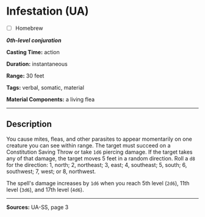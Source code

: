 # Infestation (UA)

- [ ] Homebrew

***0th-level conjuration***

**Casting Time:** action

**Duration:** instantaneous

**Range:** 30 feet

**Tags:** verbal, somatic, material

**Material Components:** a living flea

---

## Description
You cause mites, fleas, and other parasites to appear momentarily on one creature you can see within range.
The target must succeed on a Constitution Saving Throw or take `1d6` piercing damage.
If the target takes any of that damage, the target moves 5 feet in a random direction.
Roll a `d8` for the direction: 1, north; 2, northeast; 3, east; 4, southeast; 5, south; 6, southwest; 7, west; or 8, northwest.

The spell's damage increases by `1d6` when you reach 5th level (`2d6`), 11th level (`3d6`), and 17th level (`4d6`).

---

**Sources:** UA-SS, page 3
